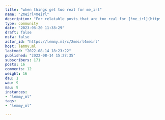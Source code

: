 ```yaml
---
title: "when things get too real for me_irl" 
name: "2meirl4meirl"
description: "For relatable posts that are too real for [!me_irl](https://lemmy.ml/c/me_irl). Meaning jokes/posts about mental health issues and self deprecating humour.This is a subreddit for memes that hit too close to home or are too real for communities like [!me_irl](https://lemmy.ml/c/me_irl)If you have depression, talk to a therapist, it really does help. You are not alone, and recovery is possible and worth it.If you find jokes about suicide, depression or self harm upsetting, this sub might not be the right place for you. This is a place for people who use self deprecating humor as a coping mechanism, not for those making fun of mental illness.With that out of the way, the rules are as follows:- **Asking for upvotes/downvotes will get you banned**. And any other vote related bullshit for that matter.- Posts *MUST* be in some way too real or hit to close to home. If it doesn't make you laugh and feel sad at the same time, don't post it here. Posts that do not fit the sub may be removed.- Being edgy doesn't make a post good. Post content that you find a bit too relatable, not something making fun of people with depression.- Posts should be titled 2meirl4meirl or some variation, but other titles are fine for ~~shitposts~~ self posts.- Be supportive. Most people here are going through something, and sometimes all it takes to improve a shitty day is just a little kindness from an Internet stranger.- Racism, misogyny, homophobia, transphobia, any other form of discrimination and general dickishness *will not be tolerated*.- Mark NSFW content as such. And please don't post NSFL content.- **Reposts are allowed**, but discouraged- Don't link to an image if it won't be there permanently. Basically, just don't link to files hosted on 4chan.- Again, please don't be an asshole."
type: community
date: "2023-06-20 11:38:29"
draft: false
nsfw: false
actor_id: "https://lemmy.ml/c/2meirl4meirl"
host: lemmy.ml
lastmod: "2022-08-14 18:23:22"
published: "2022-08-14 15:27:35"
subscribers: 171
posts: 16
comments: 12
weight: 16
dau: 1
wau: 9
mau: 9
instances:
- "lemmy_ml"
tags: 
- "lemmy_ml"

---
```

